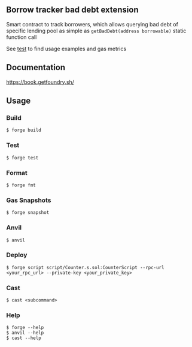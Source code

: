 ## Borrow tracker bad debt extension

Smart contract to track borrowers, which allows querying bad debt of specific lending pool as simple as `getBadDebt(address borrowable)` static function call

See [test](test/BorrowTrackerBadDebtExtensionScroll.t.sol) to find usage examples and gas metrics


## Documentation

https://book.getfoundry.sh/

## Usage

### Build

```shell
$ forge build
```

### Test

```shell
$ forge test
```

### Format

```shell
$ forge fmt
```

### Gas Snapshots

```shell
$ forge snapshot
```

### Anvil

```shell
$ anvil
```

### Deploy

```shell
$ forge script script/Counter.s.sol:CounterScript --rpc-url <your_rpc_url> --private-key <your_private_key>
```

### Cast

```shell
$ cast <subcommand>
```

### Help

```shell
$ forge --help
$ anvil --help
$ cast --help
```
